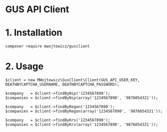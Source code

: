 GUS API Client
==============

# 1. Installation

`composer require mwojtowicz/gusclient`

# 2. Usage

```
$client = new MWojtowicz\GusClient\Client(GUS_API_USER_KEY, DEATHBYCAPTCHA_USERNAME, DEATHBYCAPTCHA_PASSWORD);

$company   = $client->findByNip('1234567890');
$companies = $client->findByNip(array('1234567890', '9876054321'));

$company   = $client->findByRegon('1234567890');
$companies = $client->findByRegon(array('1234567890', '9876054321'));

$company   = $client->findByKrs('1234567890');
$companies = $client->findByKrs(array('1234567890', '9876054321'));
```